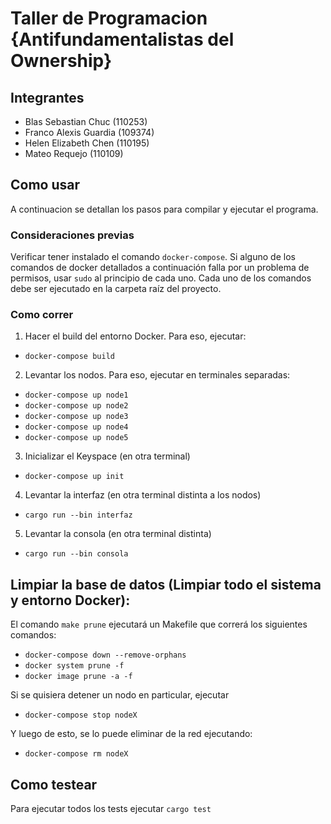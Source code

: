 # Taller de Programacion {Antifundamentalistas del Ownership}

## Integrantes

* Blas Sebastian Chuc (110253)
* Franco Alexis Guardia (109374)
* Helen Elizabeth Chen (110195)
* Mateo Requejo (110109)

## Como usar 

A continuacion se detallan los pasos para compilar y ejecutar el programa.

### Consideraciones previas

Verificar tener instalado el comando `docker-compose`. Si alguno de los comandos de docker detallados a continuación falla por un problema de permisos, usar `sudo` al principio de cada uno.
Cada uno de los comandos debe ser ejecutado en la carpeta raíz del proyecto. 

### Como correr

1) Hacer el build del entorno Docker. Para eso, ejecutar:
* `docker-compose build`

2) Levantar los nodos. Para eso, ejecutar en terminales separadas:
* `docker-compose up node1`
* `docker-compose up node2`
* `docker-compose up node3`
* `docker-compose up node4`
* `docker-compose up node5`

3) Inicializar el Keyspace (en otra terminal)
* `docker-compose up init`

4) Levantar la interfaz (en otra terminal distinta a los nodos)
* `cargo run --bin interfaz`

5) Levantar la consola (en otra terminal distinta)
* `cargo run --bin consola`

## Limpiar la base de datos (Limpiar todo el sistema y entorno Docker):

El comando `make prune` ejecutará un Makefile que correrá los siguientes comandos:
* `docker-compose down --remove-orphans`
* `docker system prune -f`
* `docker image prune -a -f`

Si se quisiera detener un nodo en particular, ejecutar
* `docker-compose stop nodeX`

Y luego de esto, se lo puede eliminar de la red ejecutando:
* `docker-compose rm nodeX`

## Como testear
 
Para ejecutar todos los tests ejecutar `cargo test`
